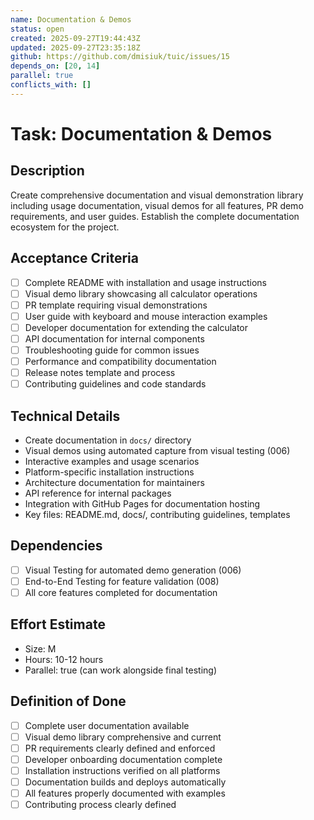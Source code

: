 ```yaml
---
name: Documentation & Demos
status: open
created: 2025-09-27T19:44:43Z
updated: 2025-09-27T23:35:18Z
github: https://github.com/dmisiuk/tuic/issues/15
depends_on: [20, 14]
parallel: true
conflicts_with: []
---
```


# Task: Documentation & Demos

## Description
Create comprehensive documentation and visual demonstration library including usage documentation, visual demos for all features, PR demo requirements, and user guides. Establish the complete documentation ecosystem for the project.

## Acceptance Criteria
- [ ] Complete README with installation and usage instructions
- [ ] Visual demo library showcasing all calculator operations
- [ ] PR template requiring visual demonstrations
- [ ] User guide with keyboard and mouse interaction examples
- [ ] Developer documentation for extending the calculator
- [ ] API documentation for internal components
- [ ] Troubleshooting guide for common issues
- [ ] Performance and compatibility documentation
- [ ] Release notes template and process
- [ ] Contributing guidelines and code standards

## Technical Details
- Create documentation in `docs/` directory
- Visual demos using automated capture from visual testing (006)
- Interactive examples and usage scenarios
- Platform-specific installation instructions
- Architecture documentation for maintainers
- API reference for internal packages
- Integration with GitHub Pages for documentation hosting
- Key files: README.md, docs/, contributing guidelines, templates

## Dependencies
- [ ] Visual Testing for automated demo generation (006)
- [ ] End-to-End Testing for feature validation (008)
- [ ] All core features completed for documentation

## Effort Estimate
- Size: M
- Hours: 10-12 hours
- Parallel: true (can work alongside final testing)

## Definition of Done
- [ ] Complete user documentation available
- [ ] Visual demo library comprehensive and current
- [ ] PR requirements clearly defined and enforced
- [ ] Developer onboarding documentation complete
- [ ] Installation instructions verified on all platforms
- [ ] Documentation builds and deploys automatically
- [ ] All features properly documented with examples
- [ ] Contributing process clearly defined
